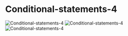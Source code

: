 # Conditional-statements-4
![Conditional-statements-4](https://cdn.discordapp.com/attachments/788115683320791150/980144439790014484/unknown.png)
![Conditional-statements-4](https://cdn.discordapp.com/attachments/788115683320791150/980834717580558388/unknown.png)
![Conditional-statements-4](https://cdn.discordapp.com/attachments/788115683320791150/980834809289011270/unknown.png)
